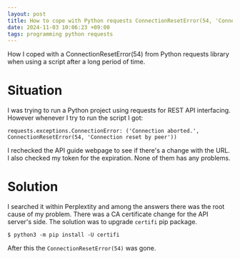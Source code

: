```yaml
---
layout: post
title: How to cope with Python requests ConnectionResetError(54, 'Connection reset by peer')
date: 2024-11-03 10:06:23 +09:00
tags: programming python requests
---
```

How I coped with a ConnectionResetError(54) from Python requests library when using a script after a long period of time.

# Situation
I was trying to run a Python project using requests for REST API interfacing. However whenever I try to run the script I got: 

```
requests.exceptions.ConnectionError: ('Connection aborted.', ConnectionResetError(54, 'Connection reset by peer'))
```

I rechecked the API guide webpage to see if there's a change with the URL. I also checked my token for the expiration. None of them has any problems.

# Solution
I searched it within Perplextity and among the answers there was the root cause of my problem. There was a CA certificate change for the API server's side. The solution was to upgrade `certifi` pip package.

```
$ python3 -m pip install -U certifi
```

After this the `ConnectionResetError(54)` was gone.
